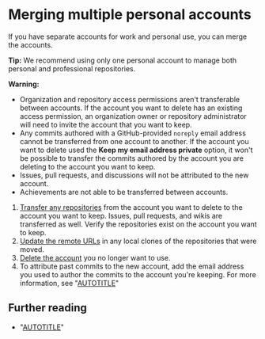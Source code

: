 # Merging multiple personal accounts

If you have separate accounts for work and personal use, you can merge the accounts.

<div class="ghd-spotlight ghd-spotlight-tip border rounded-1 my-3 p-3 f5 color-border-accent-emphasis color-bg-accent">

**Tip:** We recommend using only one personal account to manage both personal and professional repositories.

</div>

<div class="ghd-spotlight ghd-spotlight-warning border rounded-1 my-3 p-3 f5 color-border-danger-emphasis color-bg-danger">

**Warning:**
- Organization and repository access permissions aren't transferable between accounts. If the account you want to delete has an existing access permission, an organization owner or repository administrator will need to invite the account that you want to keep.
- Any commits authored with a GitHub-provided `noreply` email address cannot be transferred from one account to another. If the account you want to delete used the **Keep my email address private** option, it won't be possible to transfer the commits authored by the account you are deleting to the account you want to keep.
- Issues, pull requests, and discussions will not be attributed to the new account.
- Achievements are not able to be transferred between accounts.

</div>

1. [Transfer any repositories](/repositories/creating-and-managing-repositories/transferring-a-repository) from the account you want to delete to the account you want to keep. Issues, pull requests, and wikis are transferred as well. Verify the repositories exist on the account you want to keep.
1. [Update the remote URLs](/get-started/getting-started-with-git/managing-remote-repositories) in any local clones of the repositories that were moved.
1. [Delete the account](/account-and-profile/setting-up-and-managing-your-personal-account-on-github/managing-your-personal-account/deleting-your-personal-account) you no longer want to use.
1. To attribute past commits to the new account, add the email address you used to author the commits to the account you're keeping. For more information, see "[AUTOTITLE](/account-and-profile/setting-up-and-managing-your-github-profile/managing-contribution-settings-on-your-profile/why-are-my-contributions-not-showing-up-on-my-profile#your-local-git-commit-email-isnt-connected-to-your-account)"

## Further reading

- "[AUTOTITLE](/get-started/learning-about-github/types-of-github-accounts)"
